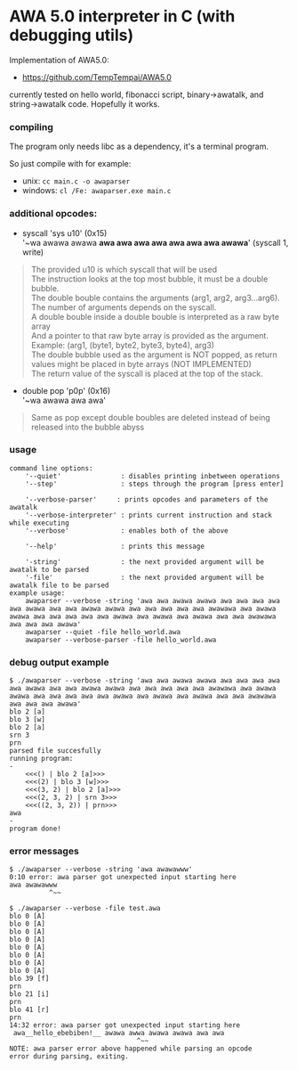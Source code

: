 # AWA 5.0 interpreter in C (with debugging utils)
Implementation of AWA5.0:
- https://github.com/TempTempai/AWA5.0

currently tested on hello world, fibonacci script, binary->awatalk, and string->awatalk code. Hopefully it works.
### compiling
The program only needs libc as a dependency, it's a terminal program.

So just compile with for example:
- unix: `cc main.c -o awaparser`
- windows: `cl /Fe: awaparser.exe main.c`

### additional opcodes:
- syscall 'sys u10' (0x15)\
'~wa awawa awawa **awa awa awa awa awa awa awa awawa**' (syscall 1, write)
> The provided u10 is which syscall that will be used\
> The instruction looks at the top most bubble, it must be a double bubble.\
> The double bouble contains the arguments (arg1, arg2, arg3...arg6).\
> The number of arguments depends on the syscall.\
> A double bouble inside a double bouble is interpreted as a raw byte array\
> And a pointer to that raw byte array is provided as the argument.\
> Example: (arg1, (byte1, byte2, byte3, byte4), arg3)\
> The double bubble used as the argument is NOT popped, as return values might be placed in byte arrays (NOT IMPLEMENTED)\
> The return value of the syscall is placed at the top of the stack.
- double pop 'p0p' (0x16)\
'~wa awawa awa awa'
> Same as pop except double boubles are deleted instead of being released into the bubble abyss
### usage
```
command line options:
	'--quiet'               : disables printing inbetween operations
	'--step'                : steps through the program [press enter]
	
	'--verbose-parser'     : prints opcodes and parameters of the awatalk
	'--verbose-interpreter' : prints current instruction and stack while executing
	'--verbose'             : enables both of the above
	
	'--help'                : prints this message
	
	'-string'               : the next provided argument will be awatalk to be parsed
	'-file'                 : the next provided argument will be awatalk file to be parsed
example usage:
	awaparser --verbose -string 'awa awa awawa awawa awa awa awa awa awa awawa awa awa awawa awawa awa awa awa awa awa awawawa awa awawa awawa awa awa awa awa awa awawa awa awawa awa awawa awa awa awawawa awa awa awa awawa'
	awaparser --quiet -file hello_world.awa
	awaparser --verbose-parser -file hello_world.awa
```
### debug output example
```
$ ./awaparser --verbose -string 'awa awa awawa awawa awa awa awa awa awa awawa awa awa awawa awawa awa awa awa awa awa awawawa awa awawa awawa awa awa awa awa awa awawa awa awawa awa awawa awa awa awawawa awa awa awa awawa'
blo 2 [a]
blo 3 [w]
blo 2 [a]
srn 3
prn
parsed file succesfully
running program:
-
	<<<() | blo 2 [a]>>>
	<<<(2) | blo 3 [w]>>>
	<<<(3, 2) | blo 2 [a]>>>
	<<<(2, 3, 2) | srn 3>>>
	<<<((2, 3, 2)) | prn>>>
awa
-
program done!
```

### error messages
```
$ ./awaparser --verbose -string 'awa awawawww'
0:10 error: awa parser got unexpected input starting here
awa awawawww
          ^~~
```
```
$ ./awaparser --verbose -file test.awa
blo 0 [A]
blo 0 [A]
blo 0 [A]
blo 0 [A]
blo 0 [A]
blo 0 [A]
blo 0 [A]
blo 0 [A]
blo 39 [f]
prn
blo 21 [i]
prn
blo 41 [r]
prn
14:32 error: awa parser got unexpected input starting here
 awa__hello_ebebiben!__ awawa awwa awawa awawa awa awa
                                ^~~
NOTE: awa parser error above happened while parsing an opcode
error during parsing, exiting.
```
